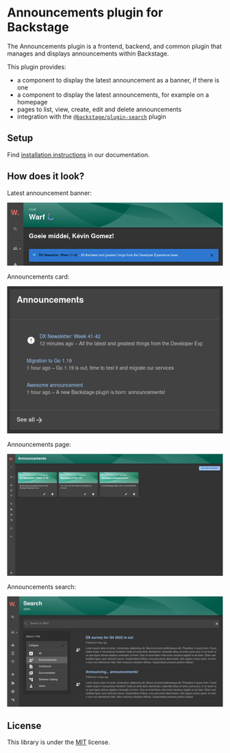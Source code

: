 # Announcements plugin for Backstage

The Announcements plugin is a frontend, backend, and common plugin that manages and displays announcements within Backstage.

This plugin provides:

* a component to display the latest announcement as a banner, if there is one
* a component to display the latest announcements, for example on a homepage
* pages to list, view, create, edit and delete announcements
* integration with the [`@backstage/plugin-search`](https://github.com/backstage/backstage/tree/master/plugins/search) plugin

## Setup

Find [installation instructions](./docs/index.md#installation) in our documentation.

## How does it look?

Latest announcement banner:

![Latest announcement banner](./docs/images/announcement_banner.png)

Announcements card:

![Announcements card](./docs/images/announcements_card.png)

Announcements page:

![Announcements page](./docs/images/announcements_page.png)

Announcements search:

![Announcements search results](./docs/images/announcements_search.png)

## License

This library is under the [MIT](LICENSE) license.

